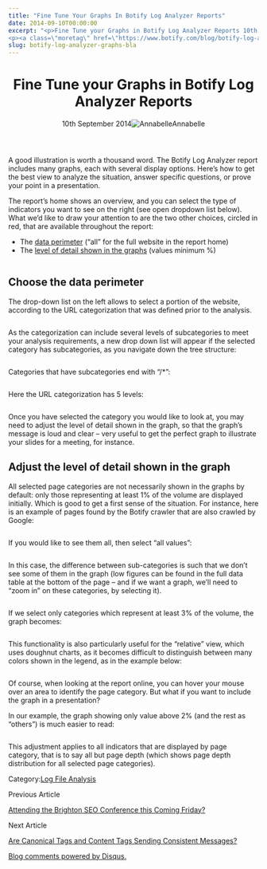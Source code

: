 ```yaml
---
title: "Fine Tune Your Graphs In Botify Log Analyzer Reports"
date: 2014-09-10T00:00:00
excerpt: "<p>Fine Tune your Graphs in Botify Log Analyzer Reports 10th September 2014Annabelle A good illustration is worth a thousand word. The Botify Log Analyzer report includes many graphs, each with several display options. Here&#8217;s how to get the best view to analyze the situation, answer specific questions, or prove your point in a presentation. The&hellip; </p>
<p><a class=\"moretag\" href=\"https://www.botify.com/blog/botify-log-analyzer-graphs-bla\">Read the full article</a></p>"
slug: botify-log-analyzer-graphs-bla
---
```


<header class="text-center">
<h1 class="font-internacional font-regular normal text-header-one leading-header-one text-typography-accent-2">Fine Tune your Graphs in Botify Log Analyzer Reports</h1>
<div class="flex items-center justify-center my-3"><span class="mr-1 font-internacional font-regular normal text-base leading-none text-typography-primary-lighter">10th September 2014</span><img decoding="async" alt="Annabelle" class="rounded-full w-10 h-10" src="//images.ctfassets.net/tp56mevc46jo/2fCkDEsbiQSWGIkcWs40mG/e548033eda97a957ca690bdc814ed048/HS-PNG-100x100-Annabelle_Bouard.png"><span class="ml-1 font-internacional font-regular normal text-base leading-none text-typography-primary">Annabelle</span></div>
</header>
<p><span class="font-roboto font-regular normal text-base leading-none Markdown__Container"></span></p>
<p>A good illustration is worth a thousand word. The Botify Log Analyzer report includes many graphs, each with several display options. Here&#8217;s how to get the best view to analyze the situation, answer specific questions, or prove your point in a presentation.</p>
<p>The report&#8217;s home shows an overview, and you can select the type of indicators you want to see on the right (see open dropdown list below). What we&#8217;d like to draw your attention to are the two other choices, circled in red, that are available throughout the report:</p>
<ul>
<li>The <a href="#perimeter">data perimeter</a> (&#8220;all&#8221; for the full website in the report home)</li>
<li>The <a href="#detail">level of detail shown in the graphs</a> (values minimum %)</li>
</ul>
<p><img decoding="async" alt="" src="https://gm01botify.wpengine.com/wp-content/uploads/2020/01/20140909_034441_BLAreport-home.png"></p>
<h2 id="-a-id-perimeter-choose-the-data-perimeter-a-"><a id="perimeter">Choose the data perimeter </a></h2>
<p>The drop-down list on the left allows to select a portion of the website, according to the URL categorization that was defined prior to the analysis.</p>
<p><img decoding="async" alt="" src="https://gm01botify.wpengine.com/wp-content/uploads/2020/01/20140909_081000_BLAreport-cat-header.png"></p>
<p>As the categorization can include several levels of subcategories to meet your analysis requirements, a new drop down list will appear if the selected category has subcategories, as you navigate down the tree structure:</p>
<p><img decoding="async" alt="" src="https://gm01botify.wpengine.com/wp-content/uploads/2020/01/20140909_051756_BLAreport-cat-level1.png"></p>
<p>Categories that have subcategories end with &#8220;/*&#8221;:</p>
<p><img decoding="async" alt="" src="https://gm01botify.wpengine.com/wp-content/uploads/2020/01/20140909_051756_BLAreport-cat-level2.png"></p>
<p>Here the URL categorization has 5 levels:</p>
<p><img decoding="async" alt="" src="https://gm01botify.wpengine.com/wp-content/uploads/2020/01/20140909_054934_BLAreport-cat-level5.png"></p>
<p>Once you have selected the category you would like to look at, you may need to adjust the level of detail shown in the graph, so that the graph&#8217;s message is loud and clear &#8211; very useful to get the perfect graph to illustrate your slides for a meeting, for instance.</p>
<h2 id="-a-id-detail-adjust-the-level-of-detail-shown-in-the-graph-a-"><a id="detail">Adjust the level of detail shown in the graph</a></h2>
<p>All selected page categories are not necessarily shown in the graphs by default: only those representing at least 1% of the volume are displayed initially. Which is good to get a first sense of the situation. For instance, here is an example of pages found by the Botify crawler that are also crawled by Google:</p>
<p><img decoding="async" alt="" src="https://gm01botify.wpengine.com/wp-content/uploads/2020/01/20140909_073312_BLAreport-distri-crawled-1pct.png"></p>
<p>If you would like to see them all, then select &#8220;all values&#8221;:</p>
<p><img decoding="async" alt="" src="https://gm01botify.wpengine.com/wp-content/uploads/2020/01/20140908_150019_BLAreport-values.png"></p>
<p>In this case, the difference between sub-categories is such that we don&#8217;t see some of them in the graph (low figures can be found in the full data table at the bottom of the page &#8211; and if we want a graph, we&#8217;ll need to &#8220;zoom in&#8221; on these categories, by selecting it).</p>
<p><img decoding="async" alt="" src="https://gm01botify.wpengine.com/wp-content/uploads/2020/01/20140909_065105_BLAreport-distri-crawled-all.png"></p>
<p>If we select only categories which represent at least 3% of the volume, the graph becomes:</p>
<p><img decoding="async" alt="" src="https://gm01botify.wpengine.com/wp-content/uploads/2020/01/20140909_071744_BLAreport-distri-crawled-3pct.png"></p>
<p>This functionality is also particularly useful for the &#8220;relative&#8221; view, which uses doughnut charts, as it becomes difficult to distinguish between many colors shown in the legend, as in the example below:</p>
<p><img decoding="async" alt="" src="https://gm01botify.wpengine.com/wp-content/uploads/2020/01/20140909_071210_BLAreport-distri-crawled-all-relative.png"></p>
<p>Of course, when looking at the report online, you can hover your mouse over an area to identify the page category. But what if you want to include the graph in a presentation?</p>
<p>In our example, the graph showing only value above 2% (and the rest as &#8220;others&#8221;) is much easier to read:</p>
<p><img decoding="async" alt="" src="https://gm01botify.wpengine.com/wp-content/uploads/2020/01/20140910_032213_BLAreport-distri-crawled-2pct-relative.png"></p>
<p>This adjustment applies to all indicators that are displayed by page category, that is to say all but page depth (which shows page depth distribution for all selected page categories).</p>
<div class="tags leading-big border-t border-b border-brand-quaternary-lighter mt-4"><span class="mr-1 font-roboto font-regular normal text-base leading-none">Category:</span><span><a class="uppercase text-typography-accent-1" href="/platform/botify-analytics/loganalyzer">Log File Analysis</a></span></div>
<footer class="flex justify-center my-5 mx-5">
<div class="mr-1 w-1/2 text-right">
<p><span class="font-internacional font-regular normal text-base leading-none text-typography-primary">Previous Article</span></p>
<p><a class="inline-block mt-2" href="/blog/brighton-seo-sept-2014"><span class="font-roboto font-regular normal text-base leading-none text-typography-accent-4">Attending the Brighton SEO Conference this Coming Friday?</span></a></p>
</div>
<div class="ml-1 w-1/2">
<p><span class="font-internacional font-regular normal text-base leading-none text-typography-primary">Next Article</span></p>
<p><a class="inline-block mt-2" href="/blog/content-tags-vs-canonicals-BA"><span class="font-roboto font-regular normal text-base leading-none text-typography-accent-4">Are Canonical Tags and Content Tags Sending Consistent Messages?</span></a></p>
</div>
</footer>
<div shortname="botify" title="Fine Tune your Graphs in Botify Log Analyzer Reports" url="https://www.botify.com/blog/Botify-Log-Analyzer-graphs-BLA">
<div id="disqus_thread_old"></div>
<p><a class="dsq-brlink" href="http://disqus.com">Blog comments powered by <span class="logo-disqus">Disqus</span>.</a></p>
</div>
